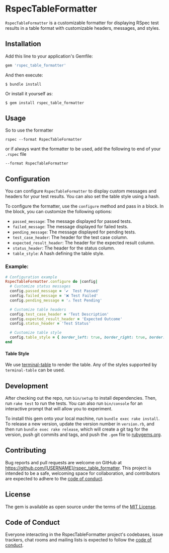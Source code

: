 # RspecTableFormatter

`RspecTableFormatter` is a customizable formatter for displaying RSpec test results in a table format with customizable headers, messages, and styles.

## Installation

Add this line to your application's Gemfile:

```ruby
gem 'rspec_table_formatter'
```

And then execute:

    $ bundle install

Or install it yourself as:

    $ gem install rspec_table_formatter

## Usage

So to use the formatter 

```
rspec --format RspecTableFormatter
```

or if always want the formatter to be used, add the following to end of your `.rspec` file

```
--format RspecTableFormatter
```

## Configuration

You can configure `RspecTableFormatter` to display custom messages and headers for your test results. You can also set the table style using a hash.

To configure the formatter, use the `configure` method and pass in a block. In the block, you can customize the following options:

- `passed_message`: The message displayed for passed tests.
- `failed_message`: The message displayed for failed tests.
- `pending_message`: The message displayed for pending tests.
- `test_case_header`: The header for the test case column.
- `expected_result_header`: The header for the expected result column.
- `status_header`: The header for the status column.
- `table_style`: A hash defining the table style.

### Example:

```ruby
# Configuration example
RspecTableFormatter.configure do |config|
  # Customize status messages
  config.passed_message = '✔️  Test Passed'
  config.failed_message = '❌ Test Failed'
  config.pending_message = '⚠️ Test Pending'

  # Customize table headers
  config.test_case_header = 'Test Description'
  config.expected_result_header = 'Expected Outcome'
  config.status_header = 'Test Status'

  # Customize table style
  config.table_style = { border_left: true, border_right: true, border: :ascii }
end
```

#### Table Style
We use [terminal-table](https://github.com/tj/terminal-table) to render the table. 
Any of the styles supported by `terminal-table` can be used.


## Development

After checking out the repo, run `bin/setup` to install dependencies. Then, run `rake test` to run the tests. You can also run `bin/console` for an interactive prompt that will allow you to experiment.

To install this gem onto your local machine, run `bundle exec rake install`. To release a new version, update the version number in `version.rb`, and then run `bundle exec rake release`, which will create a git tag for the version, push git commits and tags, and push the `.gem` file to [rubygems.org](https://rubygems.org).

## Contributing

Bug reports and pull requests are welcome on GitHub at https://github.com/[USERNAME]/rspec_table_formatter. This project is intended to be a safe, welcoming space for collaboration, and contributors are expected to adhere to the [code of conduct](https://github.com/[USERNAME]/rspec_table_formatter/blob/master/CODE_OF_CONDUCT.md).


## License

The gem is available as open source under the terms of the [MIT License](https://opensource.org/licenses/MIT).

## Code of Conduct

Everyone interacting in the RspecTableFormatter project's codebases, issue trackers, chat rooms and mailing lists is expected to follow the [code of conduct](https://github.com/nijeesh4all/rspec_table_formatter/blob/master/CODE_OF_CONDUCT.md).
